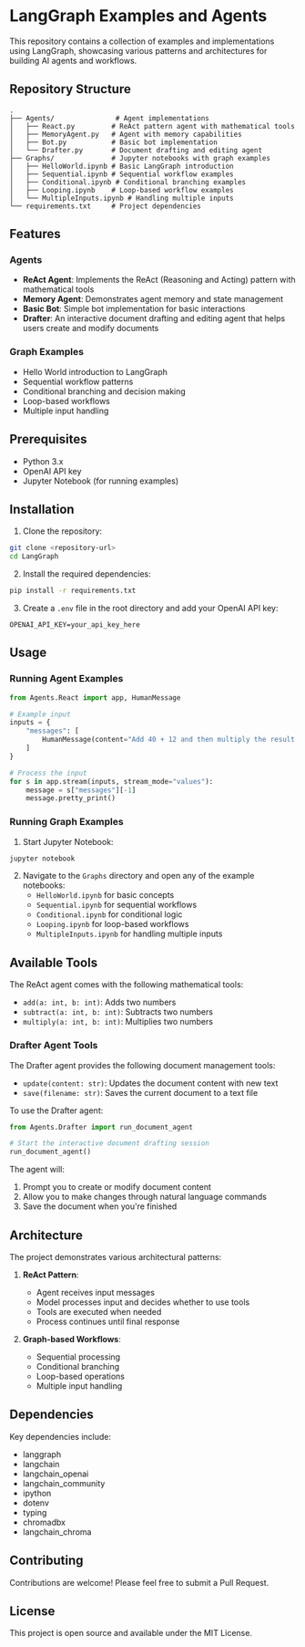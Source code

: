 # LangGraph Examples and Agents

This repository contains a collection of examples and implementations using LangGraph, showcasing various patterns and architectures for building AI agents and workflows.

## Repository Structure

```
.
├── Agents/               # Agent implementations
│   ├── React.py         # ReAct pattern agent with mathematical tools
│   ├── MemoryAgent.py   # Agent with memory capabilities
│   ├── Bot.py           # Basic bot implementation
│   └── Drafter.py       # Document drafting and editing agent
├── Graphs/              # Jupyter notebooks with graph examples
│   ├── HelloWorld.ipynb # Basic LangGraph introduction
│   ├── Sequential.ipynb # Sequential workflow examples
│   ├── Conditional.ipynb # Conditional branching examples
│   ├── Looping.ipynb    # Loop-based workflow examples
│   └── MultipleInputs.ipynb # Handling multiple inputs
└── requirements.txt     # Project dependencies
```

## Features

### Agents

- **ReAct Agent**: Implements the ReAct (Reasoning and Acting) pattern with mathematical tools
- **Memory Agent**: Demonstrates agent memory and state management
- **Basic Bot**: Simple bot implementation for basic interactions
- **Drafter**: An interactive document drafting and editing agent that helps users create and modify documents

### Graph Examples

- Hello World introduction to LangGraph
- Sequential workflow patterns
- Conditional branching and decision making
- Loop-based workflows
- Multiple input handling

## Prerequisites

- Python 3.x
- OpenAI API key
- Jupyter Notebook (for running examples)

## Installation

1. Clone the repository:

```bash
git clone <repository-url>
cd LangGraph
```

2. Install the required dependencies:

```bash
pip install -r requirements.txt
```

3. Create a `.env` file in the root directory and add your OpenAI API key:

```
OPENAI_API_KEY=your_api_key_here
```

## Usage

### Running Agent Examples

```python
from Agents.React import app, HumanMessage

# Example input
inputs = {
    "messages": [
        HumanMessage(content="Add 40 + 12 and then multiply the result by 6.")
    ]
}

# Process the input
for s in app.stream(inputs, stream_mode="values"):
    message = s["messages"][-1]
    message.pretty_print()
```

### Running Graph Examples

1. Start Jupyter Notebook:

```bash
jupyter notebook
```

2. Navigate to the `Graphs` directory and open any of the example notebooks:
   - `HelloWorld.ipynb` for basic concepts
   - `Sequential.ipynb` for sequential workflows
   - `Conditional.ipynb` for conditional logic
   - `Looping.ipynb` for loop-based workflows
   - `MultipleInputs.ipynb` for handling multiple inputs

## Available Tools

The ReAct agent comes with the following mathematical tools:

- `add(a: int, b: int)`: Adds two numbers
- `subtract(a: int, b: int)`: Subtracts two numbers
- `multiply(a: int, b: int)`: Multiplies two numbers

### Drafter Agent Tools

The Drafter agent provides the following document management tools:

- `update(content: str)`: Updates the document content with new text
- `save(filename: str)`: Saves the current document to a text file

To use the Drafter agent:

```python
from Agents.Drafter import run_document_agent

# Start the interactive document drafting session
run_document_agent()
```

The agent will:

1. Prompt you to create or modify document content
2. Allow you to make changes through natural language commands
3. Save the document when you're finished

## Architecture

The project demonstrates various architectural patterns:

1. **ReAct Pattern**:

   - Agent receives input messages
   - Model processes input and decides whether to use tools
   - Tools are executed when needed
   - Process continues until final response

2. **Graph-based Workflows**:
   - Sequential processing
   - Conditional branching
   - Loop-based operations
   - Multiple input handling

## Dependencies

Key dependencies include:

- langgraph
- langchain
- langchain_openai
- langchain_community
- ipython
- dotenv
- typing
- chromadbx
- langchain_chroma

## Contributing

Contributions are welcome! Please feel free to submit a Pull Request.

## License

This project is open source and available under the MIT License.
